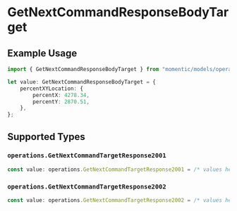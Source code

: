 # GetNextCommandResponseBodyTarget

## Example Usage

```typescript
import { GetNextCommandResponseBodyTarget } from "momentic/models/operations";

let value: GetNextCommandResponseBodyTarget = {
    percentXYLocation: {
        percentX: 4278.34,
        percentY: 2870.51,
    },
};
```

## Supported Types

### `operations.GetNextCommandTargetResponse2001`

```typescript
const value: operations.GetNextCommandTargetResponse2001 = /* values here */
```

### `operations.GetNextCommandTargetResponse2002`

```typescript
const value: operations.GetNextCommandTargetResponse2002 = /* values here */
```

